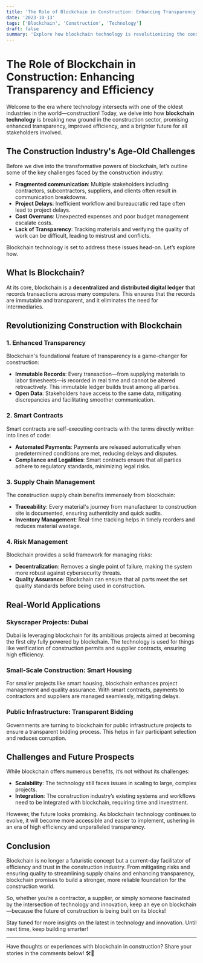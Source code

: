 ```yaml
---
title: 'The Role of Blockchain in Construction: Enhancing Transparency and Efficiency'
date: '2023-10-13'
tags: ['Blockchain', 'Construction', 'Technology']
draft: false
summary: 'Explore how blockchain technology is revolutionizing the construction industry by increasing transparency and improving operational efficiency.'
---
```


# The Role of Blockchain in Construction: Enhancing Transparency and Efficiency

Welcome to the era where technology intersects with one of the oldest industries in the world—construction! Today, we delve into how **blockchain technology** is breaking new ground in the construction sector, promising enhanced transparency, improved efficiency, and a brighter future for all stakeholders involved.

## The Construction Industry's Age-Old Challenges

Before we dive into the transformative powers of blockchain, let’s outline some of the key challenges faced by the construction industry:
- **Fragmented communication**: Multiple stakeholders including contractors, subcontractors, suppliers, and clients often result in communication breakdowns.
- **Project Delays**: Inefficient workflow and bureaucratic red tape often lead to project delays.
- **Cost Overruns**: Unexpected expenses and poor budget management escalate costs.
- **Lack of Transparency**: Tracking materials and verifying the quality of work can be difficult, leading to mistrust and conflicts.

Blockchain technology is set to address these issues head-on. Let’s explore how.

## What Is Blockchain?

At its core, blockchain is a **decentralized and distributed digital ledger** that records transactions across many computers. This ensures that the records are immutable and transparent, and it eliminates the need for intermediaries.

## Revolutionizing Construction with Blockchain

### 1. **Enhanced Transparency**

Blockchain's foundational feature of transparency is a game-changer for construction:
- **Immutable Records**: Every transaction—from supplying materials to labor timesheets—is recorded in real time and cannot be altered retroactively. This immutable ledger builds trust among all parties.
- **Open Data**: Stakeholders have access to the same data, mitigating discrepancies and facilitating smoother communication.

### 2. **Smart Contracts**

Smart contracts are self-executing contracts with the terms directly written into lines of code:
- **Automated Payments**: Payments are released automatically when predetermined conditions are met, reducing delays and disputes.
- **Compliance and Legalities**: Smart contracts ensure that all parties adhere to regulatory standards, minimizing legal risks.

### 3. **Supply Chain Management**

The construction supply chain benefits immensely from blockchain:
- **Traceability**: Every material's journey from manufacturer to construction site is documented, ensuring authenticity and quick audits.
- **Inventory Management**: Real-time tracking helps in timely reorders and reduces material wastage.

### 4. **Risk Management**

Blockchain provides a solid framework for managing risks:
- **Decentralization**: Removes a single point of failure, making the system more robust against cybersecurity threats.
- **Quality Assurance**: Blockchain can ensure that all parts meet the set quality standards before being used in construction.

## Real-World Applications

### Skyscraper Projects: Dubai

Dubai is leveraging blockchain for its ambitious projects aimed at becoming the first city fully powered by blockchain. The technology is used for things like verification of construction permits and supplier contracts, ensuring high efficiency.

### Small-Scale Construction: Smart Housing

For smaller projects like smart housing, blockchain enhances project management and quality assurance. With smart contracts, payments to contractors and suppliers are managed seamlessly, mitigating delays.

### Public Infrastructure: Transparent Bidding

Governments are turning to blockchain for public infrastructure projects to ensure a transparent bidding process. This helps in fair participant selection and reduces corruption.

## Challenges and Future Prospects

While blockchain offers numerous benefits, it’s not without its challenges:
- **Scalability**: The technology still faces issues in scaling to large, complex projects.
- **Integration**: The construction industry’s existing systems and workflows need to be integrated with blockchain, requiring time and investment.

However, the future looks promising. As blockchain technology continues to evolve, it will become more accessible and easier to implement, ushering in an era of high efficiency and unparalleled transparency.

## Conclusion

Blockchain is no longer a futuristic concept but a current-day facilitator of efficiency and trust in the construction industry. From mitigating risks and ensuring quality to streamlining supply chains and enhancing transparency, blockchain promises to build a stronger, more reliable foundation for the construction world.

So, whether you’re a contractor, a supplier, or simply someone fascinated by the intersection of technology and innovation, keep an eye on blockchain—because the future of construction is being built on its blocks!

Stay tuned for more insights on the latest in technology and innovation. Until next time, keep building smarter!

---

Have thoughts or experiences with blockchain in construction? Share your stories in the comments below! 🛠️🔗